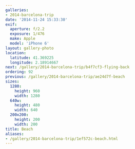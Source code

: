 ```yaml
---
galleries:
- 2014-barcelona-trip
date: '2014-11-24 15:33:30'
exif:
  aperture: f/2.2
  exposure: 1/476
  make: Apple
  model: 'iPhone 6'
layout: gallery-photo
location:
  latitude: 41.369225
  longitude: 2.18914667
next: /gallery/2014-barcelona-trip/b4f7cf3-flying-back
ordering: 92
previous: /gallery/2014-barcelona-trip/ae24d7f-beach
sizes:
  1280:
    height: 960
    width: 1280
  640w:
    height: 480
    width: 640
  200x200:
    height: 200
    width: 200
title: Beach
aliases:
- /gallery/2014-barcelona-trip/1ef572c-beach.html
---
```

